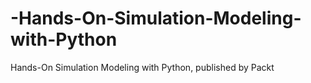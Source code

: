 # -Hands-On-Simulation-Modeling-with-Python
 Hands-On Simulation Modeling with Python, published by Packt
